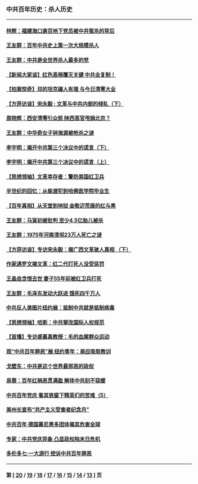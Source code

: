 ### 中共百年历史：杀人历史
---
#### [林辉：福建海口逾百地下党员被中共冤杀的背后](../../pages/nf1176106/n13878946.md?03270430) 
#### [王友群：百年中共史上第一次大规模杀人](../../pages/nf1176106/n13863785.md?03270430) 
#### [王友群：中共是全世界杀人最多的党](../../pages/nf1176106/n13860689.md?03270430) 
#### [【新闻大家谈】红色高棉覆灭关键 中共全复制！](../../pages/nf1176106/n13850222.md?03270430) 
#### [【拍案惊奇】邓的坦克碾人有理 与今日清零大业](../../pages/nf1176106/n13729574.md?03270430) 
#### [【方菲访谈】宋永毅 : 文革与中共内部的倾轧（下）](../../pages/nf1176106/n13486836.md?03270430) 
#### [周晓辉：西安清零引众怒 陕西高官甩锅北京？](../../pages/nf1176106/n13484627.md?03270430) 
#### [王友群：中华奇女子钟海源被枪杀之谜](../../pages/nf1176106/n13430555.md?03270430) 
#### [李宇明：揭开中共第三个决议中的谎言（下）](../../pages/nf1176106/n13389389.md?03270430) 
#### [李宇明：揭开中共第三个决议中的谎言（上）](../../pages/nf1176106/n13388697.md?03270430) 
#### [【思想领袖】文革幸存者：警防美国红卫兵](../../pages/nf1176106/n13339289.md?03270430) 
#### [半世纪的回忆：从偷渡犯到哈佛医学院毕业生](../../pages/nf1176106/n13345328.md?03270430) 
#### [【百年真相】从天堂到地狱 金敬迈荒唐的红与黑](../../pages/nf1176106/n13336995.md?03270430) 
#### [王友群：马寅初被批判 至少4.5亿胎儿被杀](../../pages/nf1176106/n13260313.md?03270430) 
#### [王友群：1975年河南溃坝23万人死亡之谜](../../pages/nf1176106/n13231576.md?03270430) 
#### [【方菲访谈】专访宋永毅：揭广西文革骇人真相 （下）](../../pages/nf1176106/n13209074.md?03270430) 
#### [作家遇罗文揭文革：红二代打死人没受惩罚](../../pages/nf1176106/n13205254.md?03270430) 
#### [王晶垚含恨去世 妻子55年前被红卫兵打死](../../pages/nf1176106/n13203590.md?03270430) 
#### [王友群：毛泽东发动大跃进 饿死四千万人](../../pages/nf1176106/n13177158.md?03270430) 
#### [中共反人类图片纽约展：抵制中共就是抵制病毒](../../pages/nf1176106/n13115371.md?03270430) 
#### [【思想领袖】哈斯：中共窜改国际人权规范](../../pages/nf1176106/n13053647.md?03270430) 
#### [【首播】专访盛慕真教授：毛的血腥群众运动](../../pages/nf1176106/n13091782.md?03270430) 
#### [观“中共百年罪恶”展 纽约青年：美应吸取教训](../../pages/nf1176106/n13085246.md?03270430) 
#### [戈壁东：中共是这个世界最邪恶的政权](../../pages/nf1176106/n13085641.md?03270430) 
#### [易蓉：百年红祸恶贯满盈 解体中共刻不容缓](../../pages/nf1176106/n13084455.md?03270430) 
#### [中共百年党庆 看其铁窗下精英们的苦难（5）](../../pages/nf1176106/n13076766.md?03270430) 
#### [美州长宣布“共产主义受害者纪念月”](../../pages/nf1176106/n13074024.md?03270430) 
#### [中共百年 德国慕尼黑多团体揭其危害全球](../../pages/nf1176106/n13068873.md?03270430) 
#### [专家：中共党庆异象 凸显政权陷末日危机](../../pages/nf1176106/n13067084.md?03270430) 
#### [多伦多七·一大游行 控诉中共百年罪恶](../../pages/nf1176106/n13062043.md?03270430) 

---
#### 第 [ [20](./20.md?03270430) / [19](./19.md?03270430) / [18](./18.md?03270430) / [17](./17.md?03270430) / [16](./16.md?03270430) / [15](./15.md?03270430) / [14](./14.md?03270430) / [13](./13.md?03270430) ] 页
